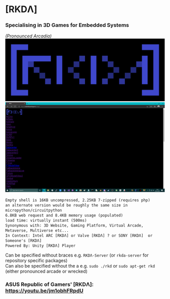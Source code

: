 # [RKDΛ]
### Specialising in 3D Games for Embedded Systems
*(Pronounced Arcadia)*
![RKDΛ](https://github.com/TheMindVirus/RKDA/blob/main/banner.png)
![RKDΛ](https://github.com/TheMindVirus/RKDA/blob/main/screenshot.png)

```
Empty shell is 16KB uncompressed, 2.25KB 7-zipped (requires php)
an alternate version would be roughly the same size in micropython/circuitpython
6.8KB web request and 8.4KB memory usage (populated)
load time: virtually instant (500ms)
Synonymous with: 3D Website, Gaming Platform, Virtual Arcade, Metaverse, Multiverse etc...
In Context: Intel ARC [RKDΛ] or Valve [RKDΛ] ? or SONY [RKDΛ]  or Someone's [RKDΛ]
Powered By: Unity [RKDΛ] Player
```
Can be specified without braces e.g. `RKDΛ-Server` (or `rkda-server` for repository specific packages) \
Can also be specified without the a e.g. `sudo ./rkd` or `sudo apt-get rkd` (either pronounced arcade or wrecked)
### ASUS Republic of Gamers' [RKDΛ]: https://youtu.be/jm1obhFRpdU
